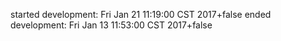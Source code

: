 started development: Fri Jan  21 11:19:00 CST 2017+false
ended development: Fri Jan  13 11:53:00 CST 2017+false

